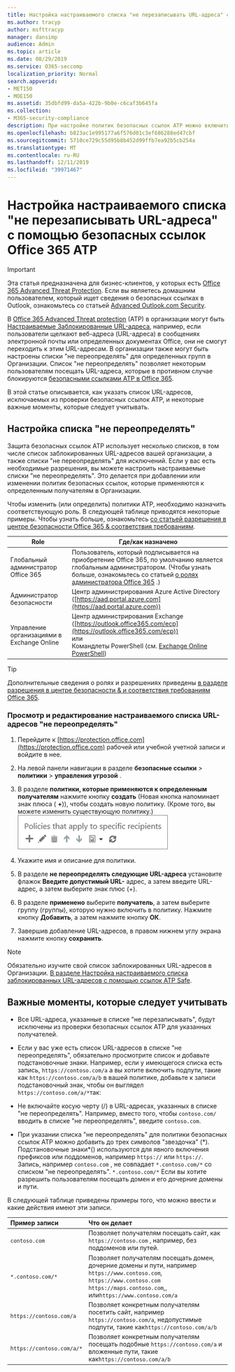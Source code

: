 ```yaml
---
title: Настройка настраиваемого списка "не перезаписывать URL-адреса" с помощью безопасных ссылок Office 365 ATP
ms.author: tracyp
author: msfttracyp
manager: dansimp
audience: Admin
ms.topic: article
ms.date: 08/29/2019
ms.service: O365-seccomp
localization_priority: Normal
search.appverid:
- MET150
- MOE150
ms.assetid: 35dbfd99-da5a-422b-9b0e-c6caf3b645fa
ms.collection:
- M365-security-compliance
description: При настройке политик безопасных ссылок ATP можно включить список URL-адресов Do-not-Rewrite, чтобы разрешить некоторым пользователям в Организации посещать сайты, включенные в список.
ms.openlocfilehash: b823ac1e995177a6f576d01c3ef686288ed47cbf
ms.sourcegitcommit: 5710ce729c55d95b8b452d99ffb7ea92b5cb254a
ms.translationtype: MT
ms.contentlocale: ru-RU
ms.lasthandoff: 12/11/2019
ms.locfileid: "39971467"
---
```

# <a name="set-up-a-custom-do-not-rewrite-urls-list-using-office-365-atp-safe-links"></a>Настройка настраиваемого списка "не перезаписывать URL-адреса" с помощью безопасных ссылок Office 365 ATP

> [!IMPORTANT]
> Эта статья предназначена для бизнес-клиентов, у которых есть [Office 365 Advanced Threat Protection](office-365-atp.md). Если вы являетесь домашним пользователем, который ищет сведения о безопасных ссылках в Outlook, ознакомьтесь со статьей [Advanced Outlook.com Security](https://support.office.com/article/882d2243-eab9-4545-a58a-b36fee4a46e2).

В [Office 365 Advanced Threat protection](office-365-atp.md) (ATP) в организации могут быть [Настраиваемые Заблокированные URL-адреса](set-up-a-custom-blocked-urls-list-wtih-atp.md), например, если пользователи щелкают веб-адреса (URL-адреса) в сообщениях электронной почты или определенных документах Office, они не смогут переходить к этим URL-адресам. В организации также могут быть настроены списки "не переопределять" для определенных групп в Организации. Список "не переопределять" позволяет некоторым пользователям посещать URL-адреса, которые в противном случае блокируются [безопасными ссылками ATP в Office 365](atp-safe-links.md). 
  
В этой статье описывается, как указать список URL-адресов, исключаемых из проверки безопасных ссылок ATP, и некоторые важные моменты, которые следует учитывать.

## <a name="set-up-a-do-not-rewrite-list"></a>Настройка списка "не переопределять"

Защита безопасных ссылок ATP использует несколько списков, в том числе список заблокированных URL-адресов вашей организации, а также списки "не переопределять" для исключений. Если у вас есть необходимые разрешения, вы можете настроить настраиваемые списки "не переопределять". Это делается при добавлении или изменении политик безопасных ссылок, которые применяются к определенным получателям в Организации. 

Чтобы изменить (или определить) политики ATP, необходимо назначить соответствующую роль. В следующей таблице приводятся некоторые примеры. Чтобы узнать больше, ознакомьтесь [со статьей разрешения в центре безопасности Office 365 & соответствия требованиям](permissions-in-the-security-and-compliance-center.md).

|Role  |Где/как назначено  |
|---------|---------|
|Глобальный администратор Office 365 |Пользователь, который подписывается на приобретение Office 365, по умолчанию является глобальным администратором. (Чтобы узнать больше, ознакомьтесь со статьей [о ролях администратора Office 365](https://docs.microsoft.com/office365/admin/add-users/about-admin-roles) .)         |
|Администратор безопасности |Центр администрирования Azure Active Directory ([https://aad.portal.azure.com](https://aad.portal.azure.com))|
|Управление организациями в Exchange Online |Центр администрирования Exchange ([https://outlook.office365.com/ecp](https://outlook.office365.com/ecp)) <br>или <br>  Командлеты PowerShell (см. [Exchange Online PowerShell](https://docs.microsoft.com/powershell/exchange/exchange-online/exchange-online-powershell)) |

> [!TIP]
> Дополнительные сведения о ролях и разрешениях приведены [в разделе разрешения в центре безопасности &amp; и соответствия требованиям Office 365](permissions-in-the-security-and-compliance-center.md).

### <a name="to-view-or-edit-a-custom-do-not-rewrite-urls-list"></a>Просмотр и редактирование настраиваемого списка URL-адресов "не переопределять"
  
1. Перейдите к [https://protection.office.com](https://protection.office.com) рабочей или учебной учетной записи и войдите в нее. 
    
2. На левой панели навигации в разделе **безопасные ссылки** \> **политики** \> **управления угрозой** .
    
3. В разделе **политики, которые применяются к определенным получателям** нажмите кнопку **создать** (Новая кнопка напоминает знак плюса ( **+**)), чтобы создать новую политику. (Кроме того, вы можете изменить существующую политику.)<br/>![Нажмите кнопку Создать, чтобы добавить политику безопасных ссылок для определенных получателей электронной почты.](../media/01073f42-3cec-4ddb-8c10-4d33ec434676.png)
  
4. Укажите имя и описание для политики.
    
5. В разделе **не переопределять следующие URL-адреса** установите флажок **Введите допустимый URL-** адрес, а затем введите URL-адрес, а затем выберите знак плюс (+). 
    
6. В разделе **применено** выберите **получатель**, а затем выберите группу (группы), которую нужно включить в политику. Нажмите кнопку **Добавить**, а затем нажмите кнопку **ОК**.
    
7. Завершив добавление URL-адресов, в правом нижнем углу экрана нажмите кнопку **сохранить**.
    
> [!NOTE]
> Обязательно изучите свой список заблокированных URL-адресов в Организации. [В разделе Настройка настраиваемого списка заблокированных URL-адресов с помощью ссылок ATP Safe](set-up-a-custom-blocked-urls-list-wtih-atp.md). 
  
## <a name="important-points-to-keep-in-mind"></a>Важные моменты, которые следует учитывать

- Все URL-адреса, указанные в списке "не перезаписывать", будут исключены из проверки безопасных ссылок ATP для указанных получателей.
 
- Если у вас уже есть список URL-адресов в списке "не переопределять", обязательно просмотрите список и добавьте подстановочные знаки. Например, если у имеющегося списка есть запись, `https://contoso.com/a` а вы хотите включить подпути, такие как `https://contoso.com/a/b` в вашей политике, добавьте к записи подстановочный знак, чтобы он выглядел `https://contoso.com/a/*`так:
    
- Не включайте косую черту (/) в URL-адресах, указанных в списке "не переопределять". Например, вместо того, чтобы `contoso.com/` вводить в списке "не переопределять", введите `contoso.com`.

- При указании списка "не переопределять" для политики безопасных ссылок ATP можно добавить до трех символов "звездочка" (\*). Подстановочные знаки\*() используются для явного включения префиксов или поддоменов, например `https://` или `https://`. Запись, например `contoso.com` , не совпадает `*.contoso.com/*` со списком "не переопределять". `*.contoso.com/*` Если вы хотите разрешить пользователям посещать домен и его дочерние домены и пути.
    
В следующей таблице приведены примеры того, что можно ввести и какие действия имеют эти записи.
    
|**Пример записи**|**Что он делает**|
|:-----|:-----|
|`contoso.com`|Позволяет получателям посещать сайт, как `https://contoso.com` , например, без поддоменов или путей.|
|`*.contoso.com/*`  <br/> |Позволяет получателям посещать домен, дочерние домены и пути, например `https://www.contoso.com`, `https://www.contoso.com` `https://maps.contoso.com`,, или`https://www.contoso.com/a`  <br/> |
|`https://contoso.com/a`  <br/> |Позволяет конкретным получателям посетить сайт, например `https://contoso.com/a`, недопустимые подпути, такие как`https://contoso.com/a/b`  <br/> |
|`https://contoso.com/a/*`  <br/> |Позволяет конкретным получателям посещать подобные `https://contoso.com/a` и вложенные пути, такие как`https://contoso.com/a/b`  <br/> |
   
 
